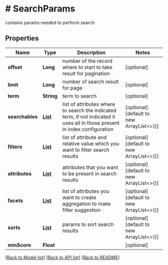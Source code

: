 # # SearchParams
contains params needed to perform search

## Properties 


Name | Type | Description | Notes
------------ | ------------- | ------------- | -------------
**offset**| **Long** | number of the record where to start to take result for pagination  | [optional]
**limit**| **Long** | number of search result for page  | [optional]
**term**| **String** | term to search  | [optional]
**searchables**| [**List<SearchParamSearchable>**](SearchParamSearchable.md) | list of attributes where to search the indicated term, if not indicated it uses all in those present in index configuration  | [optional] [default to new ArrayList<>()]
**filters**| [**List<SearchParamFilter>**](SearchParamFilter.md) | list of attribute and relative value which you want to filter search results  | [optional] [default to new ArrayList<>()]
**attributes**| [**List<SearchParamAttribute>**](SearchParamAttribute.md) | attributes that you want to be present in search results  | [optional] [default to new ArrayList<>()]
**facets**| [**List<SearchParamFacet>**](SearchParamFacet.md) | list of attributes you want to create aggregation to make filter suggestion  | [optional] [default to new ArrayList<>()]
**sorts**| [**List<SearchParamSort>**](SearchParamSort.md) | params to sort search results  | [optional] [default to new ArrayList<>()]
**minScore**| **Float** |   | [optional]


[[Back to Model list]](../../README.md#models) [[Back to API list]](../../README.md#endpoints) [[Back to README]](../../README.md)

